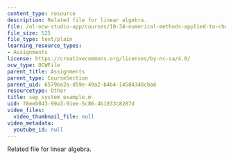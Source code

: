 ```yaml
---
content_type: resource
description: Related file for linear algebra.
file: /ol-ocw-studio-app/courses/10-34-numerical-methods-applied-to-chemical-engineering-fall-2005/78eeb04399a391ee5c864b1033c8287d_sep_system_example.m
file_size: 525
file_type: text/plain
learning_resource_types:
- Assignments
license: https://creativecommons.org/licenses/by-nc-sa/4.0/
ocw_type: OCWFile
parent_title: Assignments
parent_type: CourseSection
parent_uid: 6579ba2a-d59e-49a2-b4b4-14584348cba6
resourcetype: Other
title: sep_system_example.m
uid: 78eeb043-99a3-91ee-5c86-4b1033c8287d
video_files:
  video_thumbnail_file: null
video_metadata:
  youtube_id: null
---
```

Related file for linear algebra.